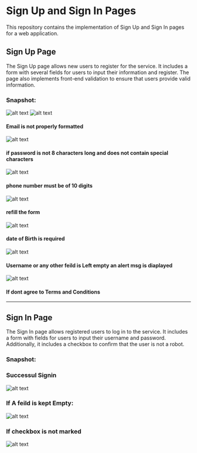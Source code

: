 # Sign Up and Sign In Pages

This repository contains the implementation of Sign Up and Sign In pages for a web application.

## Sign Up Page

The Sign Up page allows new users to register for the service. It includes a form with several fields for users to input their information and register. The page also implements front-end validation to ensure that users provide valid information.

### Snapshot:
![alt text](image-3.png)
![alt text](image-10.png)
 
#### Email is not properly formatted
![alt text](image-4.png)
#### if password is not 8 characters long and does not contain special characters
![alt text](image-6.png)
#### phone number must be of 10 digits 
![alt text](image-8.png)
#### refill the form
 ![alt text](image-5.png)
#### date of Birth is required
![alt text](image-7.png)
#### Username or any other feild is Left empty an alert msg is diaplayed
![alt text](image-9.png)
#### If dont agree to Terms and Conditions
---

## Sign In Page

The Sign In page allows registered users to log in to the service. It includes a form with fields for users to input their username and password. Additionally, it includes a checkbox to confirm that the user is not a robot.

### Snapshot:
### Successul Signin
![alt text](image.png)

### If A feild is kept Empty:
![alt text](image-1.png)
### If checkbox is not marked
![alt text](image-2.png)